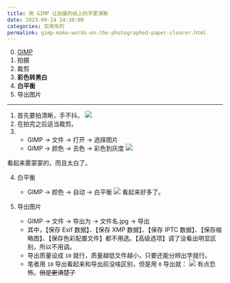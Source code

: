 ```yaml
---
title: 用 GIMP 让拍摄的纸上的字更清晰
date: 2023-09-14 14:30:00
categories: 实用系列
permalink: gimp-make-words-on-the-photographed-paper-clearer.html
---
```


0. [GIMP](https://www.gimp.org/downloads/)
1. 拍摄
2. 裁剪
3. **彩色转黑白**
4. **白平衡**
5. 导出图片

---

1. 首先要拍清晰，手不抖。
   <img src="/blog/images/hw-0.webp">
2. 在拍完之后适当裁剪。
3. - GIMP -> 文件 -> 打开 -> 选择图片
   - GIMP -> 颜色 -> 去色 -> 彩色到灰度
     <img src="/blog/images/hw-1.webp">

看起来雾蒙蒙的，而且太白了。

4. 白平衡

   - GIMP -> 颜色 -> 自动 -> 白平衡
     <img src="/blog/images/hw-2.webp">
     看起来好多了。

5. 导出图片

   - GIMP -> 文件 -> 导出为 -> 文件名.jpg -> 导出
   - 其中，【保存 Exif 数据】、【保存 XMP 数据】、【保存 IPTC 数据】、【保存缩略图】、【保存色彩配置文件】都不用选。【高级选项】调了没看出明显区别，所以不用调。
   - 导出质量设成 `10` 就行，质量越低文件越小，只要还能分辨出字就行。
   - 笔者用 `10` 导出看起来和导出前没啥区别，但是用 `0` 导出就：
     <img src="/blog/images/hw-3.webp">
     有点恐怖。~~但是更清楚了~~
